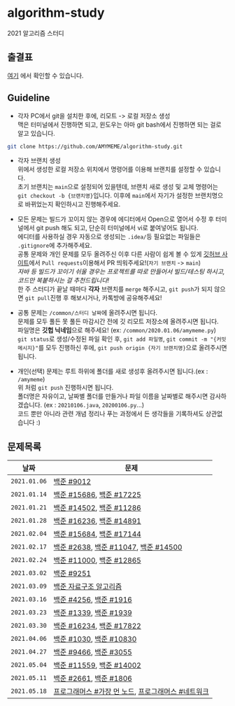 # algorithm-study

2021 알고리즘 스터디

## 출결표

[여기](https://docs.google.com/document/d/1aNvfxmfV1EfTn5taj55e0NNJAZxRZSOedg5M4Rh2S7s/edit?usp=sharing)
에서 확인할 수 있습니다.

## Guideline

- 각자 PC에서 git을 설치한 후에, 리모트 -> 로컬 저장소 생성  
  맥은 터미널에서 진행하면 되고, 윈도우는 아마 git bash에서 진행하면 되는 걸로 알고 있습니다.

```bash
git clone https://github.com/AMYMEME/algorithm-study.git
```

- 각자 브랜치 생성  
  위에서 생성한 로컬 저장소 위치에서 명령어를 이용해 브랜치를 설정할 수 있습니다.  
  초기 브랜치는 `main`으로 설정되어 있을텐데, 브랜치 새로 생성 및 교체 명령어는 `git checkout -b {브랜치명}`입니다.
  이후에 `main`에서 자기가 설정한 브랜치명으로 바뀌었는지 확인하시고 진행해주세요.

- 모든 문제는 빌드가 꼬이지 않는 경우에 에디터에서 Open으로 열어서 수정 후
  터미널에서 git push 해도 되고, 단순히 터미널에서 vi로 붙여넣어도 됩니다.  
  에디터를 사용하실 경우 자동으로 생성되는 `.idea/`등 필요없는 파일들은 `.gitignore`에 추가해주세요.  
  공통 문제와 개인 문제를 모두 올려주신 이후 다른 사람이 쉽게 볼 수 있게 [깃허브 사이트](https://github.com/AMYMEME/algorithm-study/pulls)에서
  `Pull requests`이용해서 PR 띄워주세요!(`자기 브랜치` -> `main`)  
  *자바 등 빌드가 꼬이기 쉬울 경우는 프로젝트를 따로 만들어서 빌드/테스팅 하시고, 코드만 복붙하시는 걸 추천드립니다!*  
  한 주 스터디가 끝날 때마다 **각자** 브랜치를 `merge` 해주시고, `git push`가 되지 않으면 `git pull`진행 후 해보시거나,
  카톡방에 공유해주세요!

- 공통 문제는 `/common/스터디 날짜`에 올려주시면 됩니다.  
  문제를 모두 풀든 못 풀든 마감시간 전에 깃 리모트 저장소에 올려주시면 됩니다.  
  파일명은 **깃헙 닉네임**으로 해주세요! (ex: `/common/2020.01.06/amymeme.py`)  
  `git status`로 생성/수정된 파일 확인 후, `git add 파일명`, `git commit -m "{커밋 메시지}"`를 모두 진행하신 후에,
  `git push origin {자기 브랜치명}`으로 올려주시면 됩니다.

- 개인(선택) 문제는 루트 하위에 폴더를 새로 생성후 올려주시면 됩니다.(ex : `/amymeme`)  
  위 처럼 `git push` 진행하시면 됩니다.  
  폴더명은 자유이고, 날짜별 폴더를 만들거나 파일 이름을 날짜별로 해주시면 감사하겠습니다. (ex : `20210106.java`, `20200106.py`...)  
  코드 뿐만 아니라 관련 개념 정리나 푸는 과정에서 든 생각들을 기록하셔도 상관없습니다 :)

## 문제목록

날짜|문제
---|-------
`2021.01.06`| [백준 #9012](https://www.acmicpc.net/problem/9012)
`2021.01.14`| [백준 #15686](https://www.acmicpc.net/problem/15686), [백준 #17225](https://www.acmicpc.net/problem/17225)
`2021.01.21`| [백준 #14502](https://www.acmicpc.net/problem/14502), [백준 #11286](https://www.acmicpc.net/problem/11286)
`2021.01.28`| [백준 #16236](https://www.acmicpc.net/problem/16236), [백준 #14891](https://www.acmicpc.net/problem/14891)
`2021.02.04`| [백준 #15684](https://www.acmicpc.net./problem/15684), [백준 #17144](https://www.acmicpc.net./problem/17144)
`2021.02.17`| [백준 #2638](https://www.acmicpc.net./problem/2638), [백준 #11047](https://www.acmicpc.net./problem/11047), [백준 #14500](https://www.acmicpc.net./problem/14500)
`2021.02.24`| [백준 #11000](https://www.acmicpc.net./problem/11000), [백준 #12865](https://www.acmicpc.net./problem/12865)
`2021.03.02`| [백준 #9251](https://www.acmicpc.net./problem/9251)
`2021.03.09`| [백준 자료구조 알고리즘](https://www.acmicpc.net/problemset?sort=ac_desc&algo=175)
`2021.03.16`| [백준 #4256](https://www.acmicpc.net/problem/4256), [백준 #1916](https://www.acmicpc.net/problem/1916)
`2021.03.23`| [백준 #1339](https://www.acmicpc.net/problem/1339), [백준 #1939](https://www.acmicpc.net/problem/1939)
`2021.03.30`| [백준 #16234](https://www.acmicpc.net/problem/16234), [백준 #17822](https://www.acmicpc.net/problem/17822)
`2021.04.06`| [백준 #1030](https://www.acmicpc.net/problem/1030), [백준 #10830](https://www.acmicpc.net/problem/10830)
`2021.04.27`| [백준 #9466](https://www.acmicpc.net/problem/9466), [백준 #3055](https://www.acmicpc.net/problem/3055)
`2021.05.04`| [백준 #11559](https://www.acmicpc.net/problem/11559), [백준 #14002](https://www.acmicpc.net/problem/14002)
`2021.05.11`| [백준 #2661](https://www.acmicpc.net/problem/2661), [백준 #1806](https://www.acmicpc.net/problem/1806)
`2021.05.18`| [프로그래머스 #가장 먼 노드](https://programmers.co.kr/learn/courses/30/lessons/49189), [프로그래머스 #네트워크](https://programmers.co.kr/learn/courses/30/lessons/43162)
